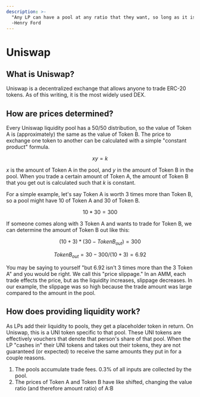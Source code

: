 ```yaml
---
description: >-
  "Any LP can have a pool at any ratio that they want, so long as it is 50/50."
  -Henry Ford
---
```


# Uniswap

## What is Uniswap?

Uniswap is a decentralized exchange that allows anyone to trade ERC-20 tokens. As of this writing, it is the most widely used DEX.

## How are prices determined?

Every Uniswap liquidity pool has a 50/50 distribution, so the value of Token A is \(approximately\) the same as the value of Token B. The price to exchange one token to another can be calculated with a simple "constant product" formula. 

$$
xy = k
$$

_x_ is the amount of Token A in the pool, and _y_ in the amount of Token B in the pool. When you trade a certain amount of Token A, the amount of Token B that you get out is calculated such that _k_ is constant.

For a simple example, let's say Token A is worth 3 times more than Token B, so a pool might have 10 of Token A and 30 of Token B.

$$
10 * 30 = 300
$$

If someone comes along with 3 Token A and wants to trade for Token B, we can determine the amount of Token B out like this:

$$
(10 + 3)*(30-TokenB_{out}) = 300
$$

$$
TokenB_{out} = 30 - 300/(10+3) = 6.92
$$

You may be saying to yourself "but 6.92 isn't 3 times more than the 3 Token A" and you would be right. We call this "price slippage." In an AMM, each trade effects the price, but as the liquidity increases, slippage decreases. In our example, the slippage was so high because the trade amount was large compared to the amount in the pool. 

## How does providing liquidity work?

As LPs add their liquidity to pools, they get a placeholder token in return. On Uniswap, this is a UNI token specific to that pool. These UNI tokens are effectively vouchers that denote that person's share of that pool. When the LP "cashes in" their UNI tokens and takes out their tokens, they are not guaranteed \(or expected\) to receive the same amounts they put in for a couple reasons.

1. The pools accumulate trade fees. 0.3% of all inputs are collected by the pool.
2. The prices of Token A and Token B have like shifted, changing the value ratio \(and therefore amount ratio\) of A:B

